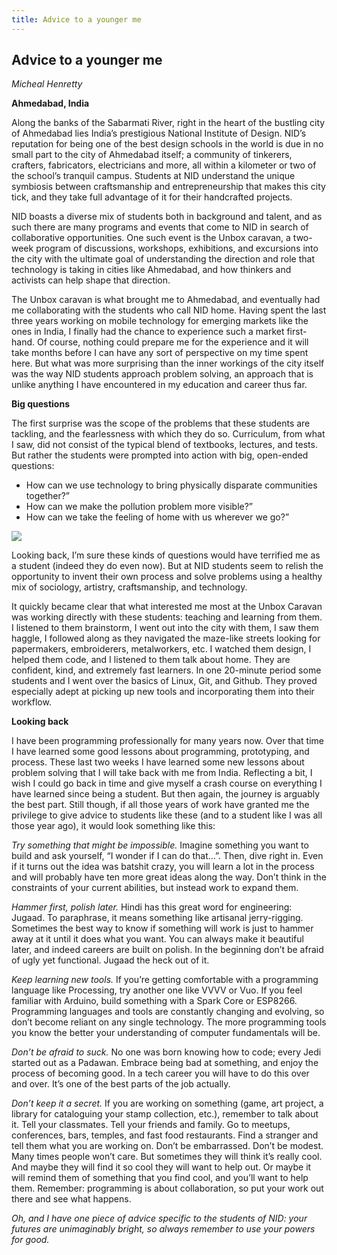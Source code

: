 ```yaml
---
title: Advice to a younger me
---
```


## Advice to a younger me
_Micheal Henretty_

**Ahmedabad, India**

Along the banks of the Sabarmati River, right in the heart of the bustling city of Ahmedabad lies India’s prestigious National Institute of Design. NID’s reputation for being one of the best design schools in the world is due in no small part to the city of Ahmedabad itself; a community of tinkerers, crafters, fabricators, electricians and more,
all within a kilometer or two of the school’s tranquil campus. Students at NID understand the unique symbiosis between craftsmanship and entrepreneurship that makes this city tick, and they take full advantage of it for their handcrafted projects.

NID boasts a diverse mix of students both in background and talent, and as such there are many programs and events that come to NID  in search of collaborative opportunities. One such event is the Unbox
caravan, a two-week program of discussions, workshops, exhibitions, and excursions into the city with the ultimate goal of understanding the direction and role that technology is taking in cities like Ahmedabad, and how thinkers and activists can help shape that direction.

The Unbox caravan is what brought me to Ahmedabad, and eventually had me collaborating with the students who call NID home. Having spent the last three years working on mobile technology for emerging markets like the ones in India, I finally had the chance to experience such a market first-hand. Of course, nothing could prepare me for the experience and
it will take months before I can have any sort of perspective on my time spent here. But what was more surprising than the inner workings of  the city itself was the way NID students approach problem solving, an approach that is unlike anything I have encountered in my education and career thus far.

**Big questions**

The first surprise was the scope of the problems that these students are tackling, and the fearlessness with which they do so. Curriculum, from what I saw, did not consist of the typical blend of textbooks, lectures, and tests. But rather the students were prompted into action with big, open-ended questions:

* How can we use technology to bring physically disparate communities together?”
* How can we make the pollution problem more visible?”
* How can we take the feeling of home with us wherever we go?”

![](images/18.jpg)

Looking back, I’m sure these kinds of questions would have terrified me as a student (indeed they do even now). But at NID students seem to relish the opportunity to invent their own process and solve problems using a healthy  mix of sociology, artistry, craftsmanship, and technology.

It quickly became clear that what interested me most at the Unbox Caravan was working directly with these students: teaching and learning from them. I listened to them brainstorm, I went out into the city with them, I saw them haggle, I followed along as they navigated the maze-like streets looking for papermakers, embroiderers, metalworkers, etc. I watched them design, I helped them code, and I listened to them talk about home. They are confident, kind, and extremely fast learners. In one 20-minute  period some students and I went over the basics of Linux, Git, and Github. They proved especially adept at picking up new tools and incorporating them into their workflow.

**Looking back**

I have been programming professionally for many years now. Over that time I have learned some good lessons about programming, prototyping, and process. These last two weeks I have learned some new lessons about problem solving that I will take back with me from India. Reflecting a bit, I wish I could go back in time and give myself a crash course on everything
I have learned since being a student. But then again, the journey is arguably the best part. Still though, if all those years of work have granted me the privilege to give advice to students like these (and to a student like I was all those year ago), it would look something like this:

_Try something that might be impossible._
Imagine something you want to build and ask yourself, “I wonder if I can do that...”. Then, dive right in. Even if it turns out the idea was batshit crazy, you will learn a lot in the process and will probably have ten more great ideas along the way. Don’t think in the constraints of your current abilities, but instead work to expand them.

_Hammer first, polish later._
Hindi has this great word for engineering: Jugaad. To paraphrase, it means something like artisanal jerry-rigging. Sometimes the best way to know  if something will work is just to hammer away at it until it does what you want. You can always make it beautiful later, and indeed careers are built
on polish. In the beginning don’t be afraid of ugly yet functional. Jugaad the heck out of it.

_Keep learning new tools._
If you’re getting comfortable with a programming language like Processing, try another one like VVVV or Vuo. If you feel familiar with Arduino, build something with a Spark Core or ESP8266. Programming languages and tools are constantly changing and evolving, so don’t become reliant on any single technology. The more programming tools you know the better your understanding of computer fundamentals will be.

_Don’t be afraid to suck._
No one was born knowing how to code; every Jedi started out as a Padawan. Embrace being bad at something, and enjoy the process of becoming good. In a tech career you will have to do this over and over. It’s one of the best parts of the job actually.

_Don’t keep it a secret._
If you are working on something (game, art project, a library for cataloguing your stamp collection, etc.), remember to talk about it. Tell your classmates. Tell your friends and family. Go to meetups, conferences, bars, temples, and fast food restaurants. Find a stranger and tell them what you are working on. Don’t be embarrassed. Don’t be modest. Many times people won’t care. But sometimes they will think it’s really cool. And maybe they will find it so cool they will want to help out. Or maybe it will remind them of something that you find cool, and you’ll want to help them. Remember: programming is about collaboration, so put your work out there and see what happens.

_Oh, and I have one piece of advice specific to the students of NID: your futures are unimaginably bright, so always remember to use your powers for good._